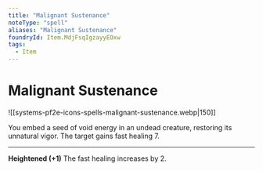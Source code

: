 ```yaml
---
title: "Malignant Sustenance"
noteType: "spell"
aliases: "Malignant Sustenance"
foundryId: Item.MdjFsqIgzayyEOxw
tags:
  - Item
---
```


# Malignant Sustenance
![[systems-pf2e-icons-spells-malignant-sustenance.webp|150]]

You embed a seed of void energy in an undead creature, restoring its unnatural vigor. The target gains fast healing 7.

* * *

**Heightened (+1)** The fast healing increases by 2.
